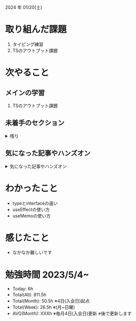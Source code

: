 
2024 年 01/20(土)

# 取り組んだ課題
1. タイピング練習
2. TSのアウトプット課題
 
# 次やること

## メインの学習

1. TSのアウトプット課題

## 未着手のセクション

<details>

<summary>残り</summary>

### フロント側
* Next.js(教材は買った)

### インフラ側
* 継続的インテグレーション
* AWS初級
* デプロイ
* Terraform

### バックエンド(Go)
* シングルページアプリケーション(教材は買った)

</details>

## 気になった記事やハンズオン

<details>

<summary>気になった記事やハンズオン</summary>

### Go
1. [古典学派的テストとGoで考える持続可能なアーキテクチャ入門](https://zenn.dev/jy8752/books/73769005e6afa9/viewer/chapter1)
2. [クリーンアーキテクチャ](https://nuits.jp/entry/easiest-clean-architecture-2019-09)

### TS
1. [TypeChallenge](https://github.com/type-challenges/type-challenges/tree/main/questions/00004-easy-pick)

</details>

# わかったこと

* typeとinterfaceの違い
* useEffectの使い方
* useMemoの使い方

# 感じたこと

* なかなか難しいです

# 勉強時間 2023/5/4~

* Today: 6h
* Total(All): 811.5h　
* Total(Month): 50.5h ※4日(入会日)起点
* Total(Week): 26.5h ※(月~日曜)
* AVG(Month): XXXh ※毎月4日(入会日)更新 ※後で更新します
